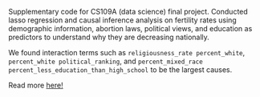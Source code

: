 Supplementary code for CS109A (data science) final project. Conducted lasso regression and causal inference analysis on fertility rates using demographic information, abortion laws, political views, and education as predictors to understand why they are decreasing nationally. 

We found interaction terms such as `religiousness_rate percent_white`, `percent_white political_ranking`, and `percent_mixed_race percent_less_education_than_high_school` to be the largest causes. 

Read more [here!](bit.ly/fertility-rates)
